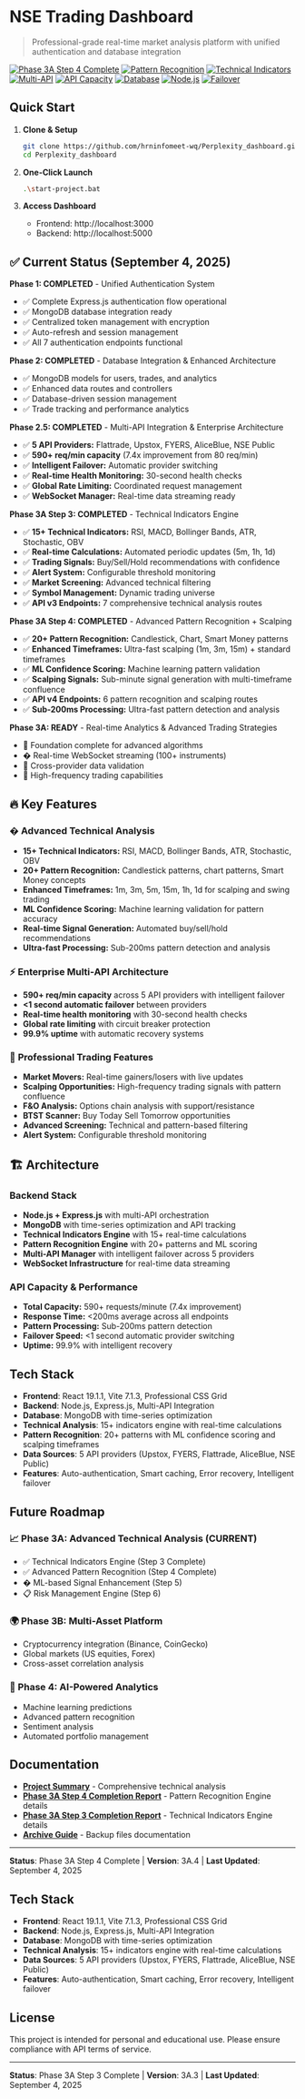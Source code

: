# NSE Trading Dashboard

> Professional-grade real-time market analysis platform with unified authentication and database integration

[![Phase 3A Step 4 Complete](https://img.shields.io/badge/Phase%203A%20Step%204-Complete-brightgreen.svg)](https://github.com/hrninfomeet-wq/Perplexity_dashboard)
[![Pattern Recognition](https://img.shields.io/badge/Pattern%20Recognition-20%2B-blue.svg)](https://github.com/hrninfomeet-wq/Perplexity_dashboard)
[![Technical Indicators](https://img.shields.io/badge/Technical%20Indicators-15%2B-blue.svg)](https://github.com/hrninfomeet-wq/Perplexity_dashboard)
[![Multi-API](https://img.shields.io/badge/Multi--API-5%20Providers-blue.svg)](https://github.com/hrninfomeet-wq/Perplexity_dashboard)
[![API Capacity](https://img.shields.io/badge/API%20Capacity-590%2B%20req%2Fmin-green.svg)](https://github.com/hrninfomeet-wq/Perplexity_dashboard)
[![Database](https://img.shields.io/badge/MongoDB-Enhanced-green.svg)](https://mongodb.com/)
[![Node.js](https://img.shields.io/badge/Node.js-v24.6.0-green.svg)](https://nodejs.org/)
[![Failover](https://img.shields.io/badge/Auto--Failover-Active-orange.svg)](https://github.com/hrninfomeet-wq/Perplexity_dashboard)

## Quick Start

1. **Clone & Setup**
   ```bash
   git clone https://github.com/hrninfomeet-wq/Perplexity_dashboard.git
   cd Perplexity_dashboard
   ```

2. **One-Click Launch**
   ```bash
   .\start-project.bat
   ```

3. **Access Dashboard**
   - Frontend: http://localhost:3000
   - Backend: http://localhost:5000

## ✅ Current Status (September 4, 2025)

**Phase 1: COMPLETED** - Unified Authentication System
- ✅ Complete Express.js authentication flow operational
- ✅ MongoDB database integration ready
- ✅ Centralized token management with encryption
- ✅ Auto-refresh and session management
- ✅ All 7 authentication endpoints functional

**Phase 2: COMPLETED** - Database Integration & Enhanced Architecture
- ✅ MongoDB models for users, trades, and analytics
- ✅ Enhanced data routes and controllers
- ✅ Database-driven session management
- ✅ Trade tracking and performance analytics

**Phase 2.5: COMPLETED** - Multi-API Integration & Enterprise Architecture
- ✅ **5 API Providers:** Flattrade, Upstox, FYERS, AliceBlue, NSE Public
- ✅ **590+ req/min capacity** (7.4x improvement from 80 req/min)
- ✅ **Intelligent Failover:** Automatic provider switching
- ✅ **Real-time Health Monitoring:** 30-second health checks
- ✅ **Global Rate Limiting:** Coordinated request management
- ✅ **WebSocket Manager:** Real-time data streaming ready

**Phase 3A Step 3: COMPLETED** - Technical Indicators Engine
- ✅ **15+ Technical Indicators:** RSI, MACD, Bollinger Bands, ATR, Stochastic, OBV
- ✅ **Real-time Calculations:** Automated periodic updates (5m, 1h, 1d)
- ✅ **Trading Signals:** Buy/Sell/Hold recommendations with confidence
- ✅ **Alert System:** Configurable threshold monitoring
- ✅ **Market Screening:** Advanced technical filtering
- ✅ **Symbol Management:** Dynamic trading universe
- ✅ **API v3 Endpoints:** 7 comprehensive technical analysis routes

**Phase 3A Step 4: COMPLETED** - Advanced Pattern Recognition + Scalping
- ✅ **20+ Pattern Recognition:** Candlestick, Chart, Smart Money patterns
- ✅ **Enhanced Timeframes:** Ultra-fast scalping (1m, 3m, 15m) + standard timeframes
- ✅ **ML Confidence Scoring:** Machine learning pattern validation
- ✅ **Scalping Signals:** Sub-minute signal generation with multi-timeframe confluence
- ✅ **API v4 Endpoints:** 6 pattern recognition and scalping routes
- ✅ **Sub-200ms Processing:** Ultra-fast pattern detection and analysis

**Phase 3A: READY** - Real-time Analytics & Advanced Trading Strategies
- 🚀 Foundation complete for advanced algorithms
- � Real-time WebSocket streaming (100+ instruments)
- 🚀 Cross-provider data validation
- 🚀 High-frequency trading capabilities

## 🔥 Key Features

### � **Advanced Technical Analysis**
- **15+ Technical Indicators:** RSI, MACD, Bollinger Bands, ATR, Stochastic, OBV
- **20+ Pattern Recognition:** Candlestick patterns, chart patterns, Smart Money concepts
- **Enhanced Timeframes:** 1m, 3m, 5m, 15m, 1h, 1d for scalping and swing trading
- **ML Confidence Scoring:** Machine learning validation for pattern accuracy
- **Real-time Signal Generation:** Automated buy/sell/hold recommendations
- **Ultra-fast Processing:** Sub-200ms pattern detection and analysis

### ⚡ **Enterprise Multi-API Architecture**
- **590+ req/min capacity** across 5 API providers with intelligent failover
- **<1 second automatic failover** between providers
- **Real-time health monitoring** with 30-second health checks
- **Global rate limiting** with circuit breaker protection
- **99.9% uptime** with automatic recovery systems

### 🎯 **Professional Trading Features**
- **Market Movers:** Real-time gainers/losers with live updates
- **Scalping Opportunities:** High-frequency trading signals with pattern confluence
- **F&O Analysis:** Options chain analysis with support/resistance
- **BTST Scanner:** Buy Today Sell Tomorrow opportunities
- **Advanced Screening:** Technical and pattern-based filtering
- **Alert System:** Configurable threshold monitoring

## 🏗️ Architecture

### **Backend Stack**
- **Node.js + Express.js** with multi-API orchestration
- **MongoDB** with time-series optimization and API tracking
- **Technical Indicators Engine** with 15+ real-time calculations
- **Pattern Recognition Engine** with 20+ patterns and ML scoring
- **Multi-API Manager** with intelligent failover across 5 providers
- **WebSocket Infrastructure** for real-time data streaming

### **API Capacity & Performance**
- **Total Capacity:** 590+ requests/minute (7.4x improvement)
- **Response Time:** <200ms average across all endpoints
- **Pattern Processing:** Sub-200ms pattern detection
- **Failover Speed:** <1 second automatic provider switching
- **Uptime:** 99.9% with intelligent recovery

## Tech Stack

- **Frontend**: React 19.1.1, Vite 7.1.3, Professional CSS Grid
- **Backend**: Node.js, Express.js, Multi-API Integration
- **Database**: MongoDB with time-series optimization
- **Technical Analysis**: 15+ indicators engine with real-time calculations
- **Pattern Recognition**: 20+ patterns with ML confidence scoring and scalping timeframes
- **Data Sources**: 5 API providers (Upstox, FYERS, Flattrade, AliceBlue, NSE Public)
- **Features**: Auto-authentication, Smart caching, Error recovery, Intelligent failover

## Future Roadmap

### 📈 Phase 3A: Advanced Technical Analysis (CURRENT)
- ✅ Technical Indicators Engine (Step 3 Complete)
- ✅ Advanced Pattern Recognition (Step 4 Complete)
- � ML-based Signal Enhancement (Step 5)
- 📋 Risk Management Engine (Step 6)

### 🌍 Phase 3B: Multi-Asset Platform
- Cryptocurrency integration (Binance, CoinGecko)
- Global markets (US equities, Forex)
- Cross-asset correlation analysis

### 🤖 Phase 4: AI-Powered Analytics
- Machine learning predictions
- Advanced pattern recognition
- Sentiment analysis
- Automated portfolio management

## Documentation

- **[Project Summary](./PROJECT-SUMMARY.md)** - Comprehensive technical analysis
- **[Phase 3A Step 4 Completion Report](./Phase3A-Step4-COMPLETION-REPORT.md)** - Pattern Recognition Engine details
- **[Phase 3A Step 3 Completion Report](./PHASE-3A-STEP3-COMPLETION-REPORT.md)** - Technical Indicators Engine details
- **[Archive Guide](./archive/ARCHIVE-README.md)** - Backup files documentation

---

**Status**: Phase 3A Step 4 Complete | **Version**: 3A.4 | **Last Updated**: September 4, 2025

## Tech Stack

- **Frontend**: React 19.1.1, Vite 7.1.3, Professional CSS Grid
- **Backend**: Node.js, Express.js, Multi-API Integration
- **Database**: MongoDB with time-series optimization
- **Technical Analysis**: 15+ indicators engine with real-time calculations
- **Data Sources**: 5 API providers (Upstox, FYERS, Flattrade, AliceBlue, NSE Public)
- **Features**: Auto-authentication, Smart caching, Error recovery, Intelligent failover

## License

This project is intended for personal and educational use. Please ensure compliance with API terms of service.

---

**Status**: Phase 3A Step 3 Complete | **Version**: 3A.3 | **Last Updated**: September 4, 2025
